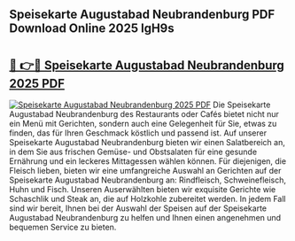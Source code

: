 ## Speisekarte Augustabad Neubrandenburg PDF Download Online 2025 lgH9s

# <h2><a href="http://gcaee2o.nevu.top/?p=Speisekarte+Augustabad+Neubrandenburg">🔗 👉🔴 Speisekarte Augustabad Neubrandenburg 2025 PDF</a></h2>

[![Speisekarte Augustabad Neubrandenburg 2025 PDF](https://i.imgur.com/dBaPXMq.png)](http://gcaee2o.nevu.top/?p=Speisekarte+Augustabad+Neubrandenburg)
Die Speisekarte Augustabad Neubrandenburg des Restaurants oder Cafés bietet nicht nur ein Menü mit Gerichten, sondern auch eine Gelegenheit für Sie, etwas zu finden, das für Ihren Geschmack köstlich und passend ist. Auf unserer Speisekarte Augustabad Neubrandenburg bieten wir einen Salatbereich an, in dem Sie aus frischen Gemüse- und Obstsalaten für eine gesunde Ernährung und ein leckeres Mittagessen wählen können. Für diejenigen, die Fleisch lieben, bieten wir eine umfangreiche Auswahl an Gerichten auf der Speisekarte Augustabad Neubrandenburg an: Rindfleisch, Schweinefleisch, Huhn und Fisch. Unseren Auserwählten bieten wir exquisite Gerichte wie Schaschlik und Steak an, die auf Holzkohle zubereitet werden. In jedem Fall sind wir bereit, Ihnen bei der Auswahl der Speisen auf der Speisekarte Augustabad Neubrandenburg zu helfen und Ihnen einen angenehmen und bequemen Service zu bieten.
